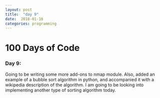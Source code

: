 ```yaml
---
layout: post
title:  "day 9"
date:  2018-01-10
categories: programming
---
```


# 100 Days of Code

### Day 9:
Going to be writing some more add-ons to nmap module. Also, added an example of
a bubble sort algorithm in python, and accompanied it with a wikipedia
description of the algorithm. I am going to be looking into implementing
another type of sorting algorithm today.
